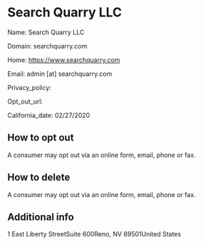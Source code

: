 
# Search Quarry LLC

Name: Search Quarry LLC

Domain: searchquarry.com

Home: https://www.searchquarry.com

Email: admin [at] searchquarry.com

Privacy_policy: 

Opt_out_url: 

California_date: 02/27/2020



## How to opt out

A consumer may opt out via an online form, email, phone or fax.

## How to delete

A consumer may opt out via an online form, email, phone or fax.

## Additional info



1 East Liberty StreetSuite 600Reno, NV 89501United States

